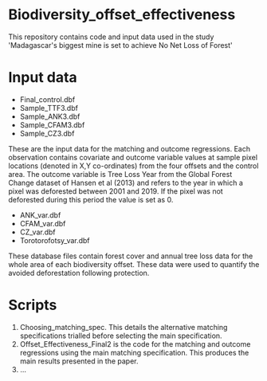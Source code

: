 # Biodiversity_offset_effectiveness
This repository contains code and input data used in the study 'Madagascar's biggest mine is set to achieve No Net Loss of Forest'

# Input data

- Final_control.dbf
- Sample_TTF3.dbf
- Sample_ANK3.dbf
- Sample_CFAM3.dbf
- Sample_CZ3.dbf

These are the input data for the matching and outcome regressions. Each observation contains covariate and outcome variable values at sample pixel locations (denoted in X,Y co-ordinates) from the four offsets and the control area. The outcome variable is Tree Loss Year from the Global Forest Change dataset of Hansen et al (2013) and refers to the year in which a pixel was deforested between 2001 and 2019. If the pixel was not deforested during this period the value is set as 0.

- ANK_var.dbf
- CFAM_var.dbf
- CZ_var.dbf
- Torotorofotsy_var.dbf

These database files contain forest cover and annual tree loss data for the whole area of each biodiversity offset. These data were used to quantify the avoided deforestation following protection. 

# Scripts

1) Choosing_matching_spec. This details the alternative matching specifications trialled before selecting the main specification. 
2) Offset_Effectiveness_Final2 is the code for the matching and outcome regressions using the main matching specification. This produces the main results presented in the paper.
3) ... 



